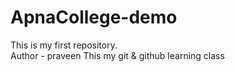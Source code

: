 # ApnaCollege-demo
This is my first repository.
<br>
Author - praveen
This my git & github learning class
